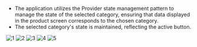 * The application utilizes the Provider state management pattern to manage the state of the selected category, ensuring that data displayed in the product screen corresponds to the chosen category.
* The selected category's state is maintained, reflecting the active button. 


![1](https://github.com/Bishozit/Product_Category_App/assets/110930138/1b0c74cc-d331-4203-8316-888ff771d50c)
![2](https://github.com/Bishozit/Product_Category_App/assets/110930138/98176027-6c57-44b3-a108-400f4c8fb871)
![3](https://github.com/Bishozit/Product_Category_App/assets/110930138/84cb6cd0-7f81-4b31-859a-1e55f9593bb5)
![4](https://github.com/Bishozit/Product_Category_App/assets/110930138/83e61d63-c2df-4109-88b6-1b7d400ba73c)
![5](https://github.com/Bishozit/Product_Category_App/assets/110930138/d7acc567-c2ec-4762-9b38-e832582a754f)
